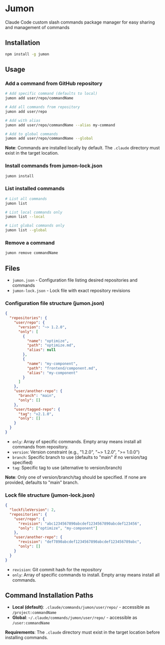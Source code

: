 # Jumon

Claude Code custom slash commands package manager for easy sharing and management of commands

## Installation

```bash
npm install -g jumon
```

## Usage

### Add a command from GitHub repository

```bash
# Add specific command (defaults to local)
jumon add user/repo/commandName

# Add all commands from repository
jumon add user/repo

# Add with alias
jumon add user/repo/commandName --alias my-command

# Add to global commands
jumon add user/repo/commandName --global
```

**Note**: Commands are installed locally by default. The `.claude` directory must exist in the target location.

### Install commands from jumon-lock.json

```bash
jumon install
```

### List installed commands

```bash
# List all commands
jumon list

# List local commands only
jumon list --local

# List global commands only
jumon list --global
```

### Remove a command

```bash
jumon remove commandName
```

## Files

- `jumon.json` - Configuration file listing desired repositories and commands
- `jumon-lock.json` - Lock file with exact repository revisions

### Configuration file structure (jumon.json)

```json
{
  "repositories": {
    "user/repo": {
      "version": "~> 1.2.0",
      "only": [
        {
          "name": "optimize",
          "path": "optimize.md",
          "alias": null
        },
        {
          "name": "my-component",
          "path": "frontend/component.md", 
          "alias": "my-component"
        }
      ]
    },
    "user/another-repo": {
      "branch": "main",
      "only": []
    },
    "user/tagged-repo": {
      "tag": "v2.1.0",
      "only": []
    }
  }
}
```

- `only`: Array of specific commands. Empty array means install all commands from repository.
- `version`: Version constraint (e.g., "1.2.0", "~> 1.2.0", ">= 1.0.0")
- `branch`: Specific branch to use (defaults to "main" if no version/tag specified)
- `tag`: Specific tag to use (alternative to version/branch)

**Note**: Only one of version/branch/tag should be specified. If none are provided, defaults to "main" branch.

### Lock file structure (jumon-lock.json)

```json
{
  "lockfileVersion": 2,
  "repositories": {
    "user/repo": {
      "revision": "abc1234567890abcdef1234567890abcdef123456",
      "only": ["optimize", "my-component"]
    },
    "user/another-repo": {
      "revision": "def7890abcdef1234567890abcdef123456789abc",
      "only": []
    }
  }
}
```

- `revision`: Git commit hash for the repository
- `only`: Array of specific commands to install. Empty array means install all commands.

## Command Installation Paths

- **Local (default)**: `.claude/commands/jumon/user/repo/` - accessible as `/project:commandName`
- **Global**: `~/.claude/commands/jumon/user/repo/` - accessible as `/user:commandName`

**Requirements**: The `.claude` directory must exist in the target location before installing commands.